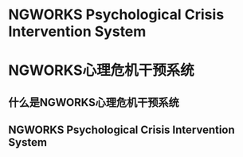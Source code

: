 # NGWORKS Psychological Crisis Intervention System
# NGWORKS心理危机干预系统

## 什么是NGWORKS心理危机干预系统
## NGWORKS Psychological Crisis Intervention System
